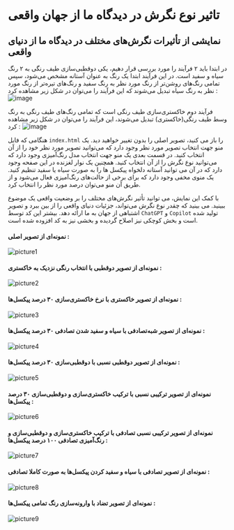 # تاثیر نوع نگرش در دیدگاه ما از جهان واقعی

## نمایشی از تأثیرات نگرش‌های مختلف در دیدگاه ما از دنیای واقعی

در ابتدا باید ۲ فرآیند را مورد بررسی قرار دهیم، یکی دوقطبی‌سازی طیف رنگی به ۲ رنگ سیاه و سفید است. در این فرآیند ابتدا یک رنگ به عنوان آستانه مشخص می‌شود، سپس تمامی رنگ‌های روشن‌تر از رنگ مورد نظر به رنگ سفید و رنگ‌های تیره‌تر از رنگ مورد نظر به رنگ سیاه تبدیل می‌شوند که این فرآیند را می‌توان در شکل زیر مشاهده کرد :
![image](https://github.com/MohsenFatemii/Threshold-of-Thoughts-Persian/assets/20028598/56d50bbe-e2aa-4709-8b81-09fd7a6554f4)

فرآیند دوم خاکستری‌سازی طیف رنگی است که تمامی رنگ‌های طیف رنگی به رنگ وسط طیف رنگی(خاکستری) تبدیل می‌شوند، این فرآیند را می‌توان در شکل زیر مشاهده کرد :
![image](https://github.com/MohsenFatemii/Threshold-of-Thoughts-Persian/assets/20028598/4dbb6bd0-6ee8-4c95-8abe-68d605aa6e5c)


هنگامی که فایل `index.html` را باز می کنید، تصویر اصلی را بدون تغییر خواهید دید. یک منو جهت انتخاب تصویر مورد نظر وجود دارد که می‌توانید تصویر مورد نظر خود را از آن انتخاب کنید. در قسمت بعدی یک منو جهت انتخاب مدل رنگ‌آمیزی وجود دارد که می‌توانید نوع نگرش را از آن انتخاب کنید. همچنین یک نوار لغزنده در این صفحه وجود دارد که در آن می توانید آستانه دلخواه پیکسل ها را به صورت سیاه یا سفید تنظیم کنید. یک منوی مخفی وجود دارد که برای برخی از حالت‌های رنگ‌آمیزی فعال می‌شود و از طریق آن منو می‌توان درصد مورد نظر را انتخاب کرد.

با کمک این نمایش، می توانید تأثیر نگرش‌های مختلف را بر وضعیت واقعی یک موضوع ببینید. می بینید که چقدر نوع نگرش می‌تواند، جزئیات دنیای واقعی را از بین ببرد و تصویر اشتباهی از جهان به ما ارائه دهد. بیشتر این کد توسط `ChatGPT` و `Copilot` تولید شده است و بخش کوچکی نیز اصلاح گردیده و بخشی نیز به کد افزوده شده است.

#### نمونه‌ای از تصویر اصلی :

![picture1](https://github.com/MohsenFatemii/Threshold-of-Thoughts-Persian/assets/20028598/3d9cd079-2b46-4502-9181-270c91a323a3)

#### نمونه‌ای از تصویر دوقطبی با انتخاب رنگی نزدیک به خاکستری :
![picture2](https://github.com/MohsenFatemii/Threshold-of-Thoughts-Persian/assets/20028598/1845875b-f64e-4498-8c72-ccc993fd85e5)

#### نمونه‌ای از تصویر خاکستری با نرخ خاکستری‌سازی ۳۰ درصد پیکسل‌ها :
![picture3](https://github.com/MohsenFatemii/Threshold-of-Thoughts-Persian/assets/20028598/e9fb6f75-52d2-464b-b472-e9226be261c5)

#### نمونه‌ای از تصویر شبه‌تصادفی با سیاه و سفید شدن تصادفی ۳۰ درصد پیکسل‌ها :
![picture4](https://github.com/MohsenFatemii/Threshold-of-Thoughts-Persian/assets/20028598/f15114b4-3c8b-48b7-bb3b-e0788e96e49a)

#### نمونه‌ای از تصویر دوقطبی نسبی با دوقطبی‌سازی ۳۰ درصد پیکسل‌ها :
![picture5](https://github.com/MohsenFatemii/Threshold-of-Thoughts-Persian/assets/20028598/6ba956f5-ba7a-45c2-8783-dbf0c6ed6824)

#### نمونه‌ای از تصویر ترکیبی نسبی با ترکیب خاکستری‌سازی و دوقطبی‌سازی ۳۰ درصد پیکسل‌ها :
![picture6](https://github.com/MohsenFatemii/Threshold-of-Thoughts-Persian/assets/20028598/bea0bf30-82ec-4e89-8efe-7a63f3686e2b)

#### نمونه‌ای از تصویر ترکیبی نسبی تصادفی با ترکیب خاکستری‌سازی و دوقطبی‌سازی و رنگ‌آمیزی تصادفی ۱۰۰ درصد پیکسل‌ها :
![picture7](https://github.com/MohsenFatemii/Threshold-of-Thoughts-Persian/assets/20028598/a5117014-d1d9-42e3-b487-0824b1adc355)

#### نمونه‌ای از تصویر تصادفی با سیاه و سفید کردن پیکسل‌ها به صورت کاملا تصادفی :
![picture8](https://github.com/MohsenFatemii/Threshold-of-Thoughts-Persian/assets/20028598/90728b9e-8aca-448f-9e11-d7cd058f7c16)

#### نمونه‌ای از تصویر تضاد با وارونه‌سازی رنگ تمامی پیکسل‌ها :
![picture9](https://github.com/MohsenFatemii/Threshold-of-Thoughts-Persian/assets/20028598/1cf3018a-76fd-4502-851a-54bbdc2fa881)

